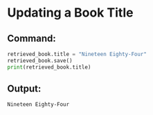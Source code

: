 # Updating a Book Title

## Command:
```python
retrieved_book.title = "Nineteen Eighty-Four"
retrieved_book.save()
print(retrieved_book.title)
```

## Output:
```
Nineteen Eighty-Four
```
